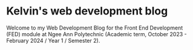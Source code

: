 # Kelvin's web development blog
Welcome to my Web Development Blog for the Front End Development (FED) module at Ngee Ann Polytechnic (Academic term, October 2023 - February 2024 / Year 1 / Semester 2).